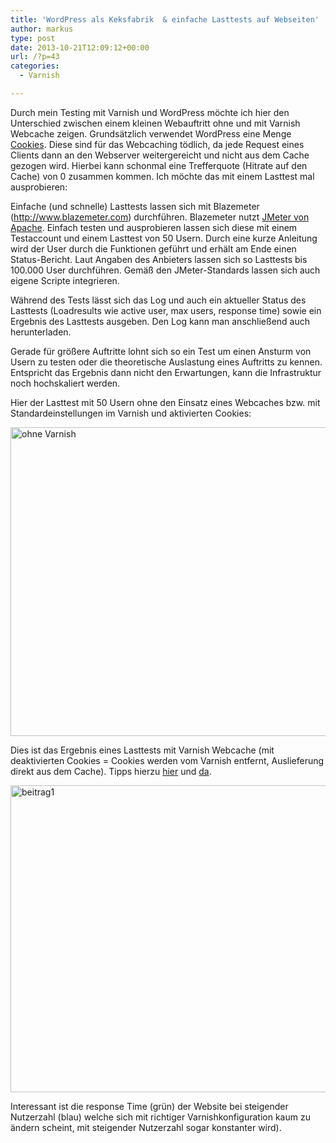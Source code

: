 ```yaml
---
title: 'WordPress als Keksfabrik  & einfache Lasttests auf Webseiten'
author: markus
type: post
date: 2013-10-21T12:09:12+00:00
url: /?p=43
categories:
  - Varnish

---
```

Durch mein Testing mit Varnish und WordPress möchte ich hier den Unterschied zwischen einem kleinen Webauftritt ohne und mit Varnish Webcache zeigen. Grundsätzlich verwendet WordPress eine Menge [Cookies][1]. Diese sind für das Webcaching tödlich, da jede Request eines Clients dann an den Webserver weitergereicht und nicht aus dem Cache gezogen wird. Hierbei kann schonmal eine Trefferquote (Hitrate auf den Cache) von 0 zusammen kommen. Ich möchte das mit einem Lasttest mal ausprobieren: 

Einfache (und schnelle) Lasttests lassen sich mit Blazemeter (http://www.blazemeter.com) durchführen. Blazemeter nutzt [JMeter von Apache][2]. Einfach testen und ausprobieren lassen sich diese mit einem Testaccount und einem Lasttest von 50 Usern. Durch eine kurze Anleitung wird der User durch die Funktionen geführt und erhält am Ende einen Status-Bericht. Laut Angaben des Anbieters lassen sich so Lasttests bis 100.000 User durchführen. Gemäß den JMeter-Standards lassen sich auch eigene Scripte integrieren.
  
Während des Tests lässt sich das Log und auch ein aktueller Status des Lasttests (Loadresults wie active user, max users, response time) sowie ein Ergebnis des Lasttests ausgeben. Den Log kann man anschließend auch herunterladen.
  
Gerade für größere Auftritte lohnt sich so ein Test um einen Ansturm von Usern zu testen oder die theoretische Auslastung eines Auftritts zu kennen. Entspricht das Ergebnis dann nicht den Erwartungen, kann die Infrastruktur noch hochskaliert werden.
  
Hier der Lasttest mit 50 Usern ohne den Einsatz eines Webcaches bzw. mit Standardeinstellungen im Varnish und aktivierten Cookies: 

[<img src="http://schneckemithut.de/wp-content/uploads/2013/10/beitrag4.png" alt="ohne Varnish" width="990" height="494" class="alignnone size-full wp-image-53" />][3] 

Dies ist das Ergebnis eines Lasttests mit Varnish Webcache (mit deaktivierten Cookies = Cookies werden vom Varnish entfernt, Auslieferung direkt aus dem Cache). Tipps hierzu [hier][4] und [da][5].

[<img src="http://schneckemithut.de/wp-content/uploads/2013/10/beitrag1.png" alt="beitrag1" width="987" height="491" class="alignnone size-full wp-image-50" />][6]

Interessant ist die response Time (grün) der Website bei steigender Nutzerzahl (blau) welche sich mit richtiger Varnishkonfiguration kaum zu ändern scheint, mit steigender Nutzerzahl sogar konstanter wird).

 [1]: http://de.wikipedia.org/wiki/Cookie "Cookies"
 [2]: http://de.wikipedia.org/wiki/Apache_JMeter "JMeter von Apache"
 [3]: http://schneckemithut.de/wp-content/uploads/2013/10/beitrag4.png
 [4]: https://www.varnish-cache.org/trac/wiki/VarnishAndWordpress "hier"
 [5]: https://www.varnish-cache.org/trac/wiki/VCLExampleCacheCookies "da"
 [6]: http://schneckemithut.de/wp-content/uploads/2013/10/beitrag1.png